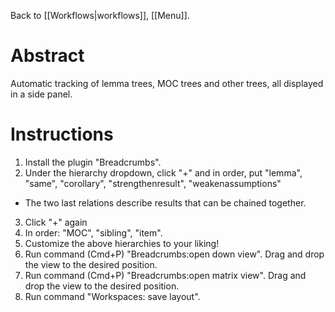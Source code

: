 Back to [[Workflows|workflows]], [[Menu]].
# Abstract
Automatic tracking of lemma trees, MOC trees and other trees, all displayed in a side panel.

# Instructions
1. Install the plugin "Breadcrumbs".
2. Under the hierarchy dropdown, click "+" and in order, put "lemma", "same", "corollary", "strengthenresult", "weakenassumptions"
  - The two last relations describe results that can be chained together. 
3. Click "+" again
4. In order: "MOC", "sibling", "item".
5. Customize the above hierarchies to your liking!
6. Run command (Cmd+P) "Breadcrumbs:open down view". Drag and drop the view to the desired position.
7. Run command (Cmd+P) "Breadcrumbs:open matrix view". Drag and drop the view to the desired position.
8. Run command "Workspaces: save layout".
